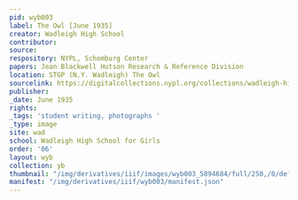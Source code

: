 ```yaml
---
pid: wyb003
label: The Owl [June 1935]
creator: Wadleigh High School
contributor:
source:
respository: NYPL, Schomburg Center
papers: Jean Blackwell Hutson Research & Reference Division
location: STGP (N.Y. Wadleigh) The Owl
sourcelink: https://digitalcollections.nypl.org/collections/wadleigh-high-school-yearbooks#/?tab=navigation
publisher:
_date: June 1935
rights:
_tags: 'student writing, photographs '
_type: image
site: wad
school: Wadleigh High School for Girls
order: '06'
layout: wyb
collection: yb
thumbnail: "/img/derivatives/iiif/images/wyb003_5894684/full/250,/0/default.jpg"
manifest: "/img/derivatives/iiif/wyb003/manifest.json"
---
```

